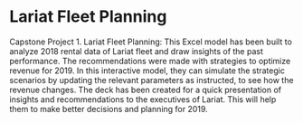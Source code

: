 # Lariat Fleet Planning

Capstone Project 1. Lariat Fleet Planning: 
  This Excel model has been built to analyze 2018 rental data of Lariat fleet and draw insights of the past performance. The recommendations were made with strategies to optimize   revenue for 2019. In this interactive model, they can simulate the strategic scenarios by updating the relevant parameters as instructed, to see how the revenue changes. The       deck has been created for a quick presentation of insights and recommendations to the executives of Lariat. This will help them to make better decisions and planning for 2019. 
